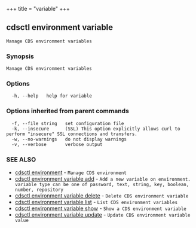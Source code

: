 +++
title = "variable"
+++
## cdsctl environment variable

`Manage CDS environment variables`

### Synopsis

`Manage CDS environment variables`

### Options

```
  -h, --help   help for variable
```

### Options inherited from parent commands

```
  -f, --file string   set configuration file
  -k, --insecure      (SSL) This option explicitly allows curl to perform "insecure" SSL connections and transfers.
  -w, --no-warnings   do not display warnings
  -v, --verbose       verbose output
```

### SEE ALSO

* [cdsctl environment](/cli/cdsctl/environment/)	 - `Manage CDS environment`
* [cdsctl environment variable add](/cli/cdsctl/environment/variable/add/)	 - `Add a new variable on environment. variable type can be one of password, text, string, key, boolean, number, repository`
* [cdsctl environment variable delete](/cli/cdsctl/environment/variable/delete/)	 - `Delete CDS environment variable`
* [cdsctl environment variable list](/cli/cdsctl/environment/variable/list/)	 - `List CDS environment variables`
* [cdsctl environment variable show](/cli/cdsctl/environment/variable/show/)	 - `Show a CDS environment variable`
* [cdsctl environment variable update](/cli/cdsctl/environment/variable/update/)	 - `Update CDS environment variable value`

